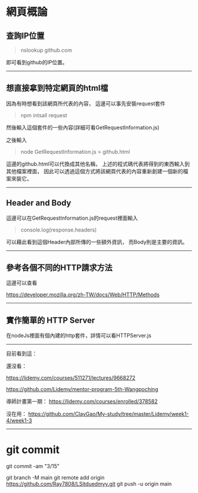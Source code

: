 # 網頁概論

## 查詢IP位置
>nslookup github.com

即可看到github的IP位置。

---

## 想直接拿到特定網頁的html檔
因為有時想看到該網頁所代表的內容，
這邊可以事先安裝request套件
>npm intsall request

然後輸入這個套件的一些內容(詳細可看GetRequestInformation.js)

之後輸入
>node GetRequestInformation.js > github.html

這邊的github.html可以代換成其他名稱，
上述的程式碼代表將得到的東西輸入到其他檔案裡面，
因此可以透過這個方式將該網頁代表的內容重新創建一個新的檔案來裝它。

---

## Header and Body
這邊可以在GetRequestInformation.js的request裡面輸入
>console.log(response.headers)

可以藉此看到這個Header內部所傳的一些額外資訊，
而Body則是主要的資訊。

---

## 參考各個不同的HTTP請求方法
這邊可以查看

https://developer.mozilla.org/zh-TW/docs/Web/HTTP/Methods

---
## 實作簡單的 HTTP Server
在nodeJs裡面有個內建的http套件，詳情可以看HTTPServer.js




---
目前看到這：

還沒看：

https://lidemy.com/courses/511271/lectures/9668272

https://github.com/Lidemy/mentor-program-5th-Wangpoching

導師計畫第一期：
https://lidemy.com/courses/enrolled/378582

沒在用：
https://github.com/ClayGao/My-study/tree/master/Lidemy/week1-4/week1-3

---

# git commit

git commit -am "3/15"

git branch -M main
git remote add origin https://github.com/Ray7808/LSitduedmyy.git
git push -u origin main
